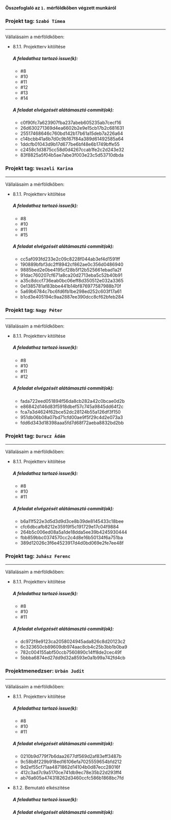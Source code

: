 **Összefoglaló az `1.` mérföldkőben végzett munkáról**



### Projekt tag: `Szabó Tímea`

___

Vállalásaim a mérföldkőben:

- 8.1.1. Projektterv kitöltése

    ##### A feladathoz tartozó issue(k):

     - #8
     - #10
     - #11
     - #12
     - #13
     - #14

    ##### A feladat elvégzését alátámasztó commit(ok):

     - c0f90fc7a623907fba237abeb605235ab7cecf16
     - 26d630271369d4ea6602b2e9e15cb17b2c681631
     - 25517468646c760bd142b17b61a15deb7a226a64   
     - c14bcbb41a6b7d0c9b167f84a389d61492585a64
     - 1ddcfb01043d9b17d677be6bf48e6b1749bffe55
     - c2458c1d3875cc58d0d4267ccab1fe2c2d243e32
     - 83f8825a5f04b5ae7abe3f003e23c5d53710dbda


### Projekt tag: `Veszeli Karina`

___

Vállalásaim a mérföldkőben:


- 8.1.1. Projektterv kitöltése

    ##### A feladathoz tartozó issue(k):

     - #8
     - #10
     - #11
     - #15

    ##### A feladat elvégzését alátámasztó commit(ok):

     - cc5af093fd233e2c09c8228f044ab3ef4d1591ff
     - 190889bfbf3dc2ff8942cf862ae0c356d0486940
     - 9885bed2e0be4195cf28b5f12b525661ebad1a2f
     - 91dac760207cf671a8ca20d2713eba5c52b40b91
     - a35c8dccf736eab0bc06eff8d350512e032a3365
     - 0e1385781af83bbe441b14bf876977587988b70f
     - 5a69b6784c7bc6fd6fb1be298ed252c603f17a61
     - b1cd3e405194c9aa2887ee390dcc8cf62bfeb284


### Projekt tag: `Nagy Péter`

___

Vállalásaim a mérföldkőben:


- 8.1.1. Projektterv kitöltése

    ##### A feladathoz tartozó issue(k):

     - #8
     - #10
     - #11
     - #12


    ##### A feladat elvégzését alátámasztó commit(ok):

     - fada722eed051894f56da8cb282a42c0bcae0d2b
     - e86842d146d83f5918dbef57c745a9845dd64f2c
     - fca7a3d4624f62bce52dc28124b55a126df3f150
     - 951db06b08a07bd71cfd00ae9f5f29c4d2e073a3
     - fdd6d343d18398aaa5fd7d68f72aeba8832bd2bb



### Projekt tag: `Durucz Ádám`

___

Vállalásaim a mérföldkőben:


- 8.1.1. Projektterv kitöltése

    ##### A feladathoz tartozó issue(k):

     - #8
     - #10
     - #11


    ##### A feladat elvégzését alátámasztó commit(ok):

     - b6a11f522e3d5d3d9d3ce8b39de8145433c18bee
     - cfc6dbcafb8212e35919f5c191729e17c04f9884
     - 264b5c006ed08a5a1de18dda5ee39b4245930444
     - fbb859bbc0374570cc2c4d8e16b50134f6a751ba
     - 389d12026c3f6e4523917d4d0bd069e2fe7ee48f

### Projekt tag: `Juhász Ferenc`

___

Vállalásaim a mérföldkőben:


- 8.1.1. Projektterv kitöltése

    ##### A feladathoz tartozó issue(k):

     - #8
     - #10
     - #11


    ##### A feladat elvégzését alátámasztó commit(ok):

     - dc972f8e9123ca2058024945ada826c8d20123c2
     - 6c323650cb89609db974aac8cb4c25b3bb1b0ba9
     - 782c004155abf50ccb7560890c14ff8de2cec49f
     - 5bbba6874ed27dd9d32a8593e0a1b99a742fd4cb




### Projektmenedzser: `Urbán Judit`

___

Vállalásaim a mérföldkőben:

    
- 8.1.1. Projektterv kitöltése

    ##### A feladathoz tartozó issue(k):

     - #8
     - #10
     - #11


    ##### A feladat elvégzését alátámasztó commit(ok):

     - 0210b9d779f7b6daa2677df569d2af83eff3487b
     - 9c58b8f229b918ed16106efa7025559654bfd212
     - 9d2ef55cf71aa4871862d14104b0d87ecc28016f
     - 412c3ad7c9a5170ce741db9ec78e35b22d293ff4
     - ab76a605a474318262d3460ccfc586b1868bc7fd


- 8.1.2. Bemutató elkészitése

    ##### A feladathoz tartozó issue(k):



    ##### A feladat elvégzését alátámasztó commit(ok):

    
